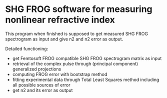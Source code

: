 # SHG FROG software for measuring nonlinear refractive index

This program when finished is supposed to get measured SHG FROG spectrogram as input and give n2 and n2 error as output.

Detailed functioning:
- get Femtosoft FROG compatible SHG FROG spectrogram matrix as input
- retrieval of the complex pulse through (principal component) generalized projections 
- computing FROG error with bootstrap method
- fitting experimental data through Total Least Squares method including all possible sources of error
- get n2 and its error as output
